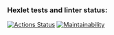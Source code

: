 ### Hexlet tests and linter status:
[![Actions Status](https://github.com/Smol-An/php-project-57/actions/workflows/hexlet-check.yml/badge.svg)](https://github.com/Smol-An/php-project-57/actions)
[![Maintainability](https://api.codeclimate.com/v1/badges/92a6ae456edcb44d8828/maintainability)](https://codeclimate.com/github/Smol-An/php-project-57/maintainability)